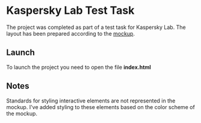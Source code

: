 # Kaspersky Lab Test Task
The project was completed as part of a test task for Kaspersky Lab. The layout has been prepared according to the [mockup](https://www.figma.com/file/5y299fXwsvG264LfnuKB3e/kaspersky-test-task?type=design&node-id=12659%3A40171&t=uxWxC3f7lq6MFIO4-1). 
## Launch
To launch the project you need to open the file **index.html**
## Notes
Standards for styling interactive elements are not represented in the mockup. I've added styling to these elements based on the color scheme of the mockup.